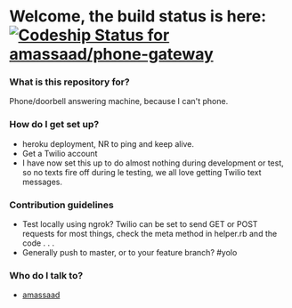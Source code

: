 # Welcome, the build status is here:  [ ![Codeship Status for amassaad/phone-gateway](https://codeship.com/projects/c1193290-759a-0132-c61e-22ab3bab314c/status?branch=master)](https://codeship.com/projects/55171) #


### What is this repository for? ###

Phone/doorbell answering machine, because I can't phone.

### How do I get set up? ###

* heroku deployment, NR to ping and keep alive.
* Get a Twilio account
* I have now set this up to do almost nothing during development or test, so no texts fire off during le testing, we all love getting Twilio text messages.

### Contribution guidelines ###

* Test locally using ngrok? Twilio can be set to send GET or POST requests for most things, check the meta method in helper.rb and the code . . .
* Generally push to master, or to your feature branch? #yolo

### Who do I talk to? ###

* [amassaad](https://github.com/amassaad)

